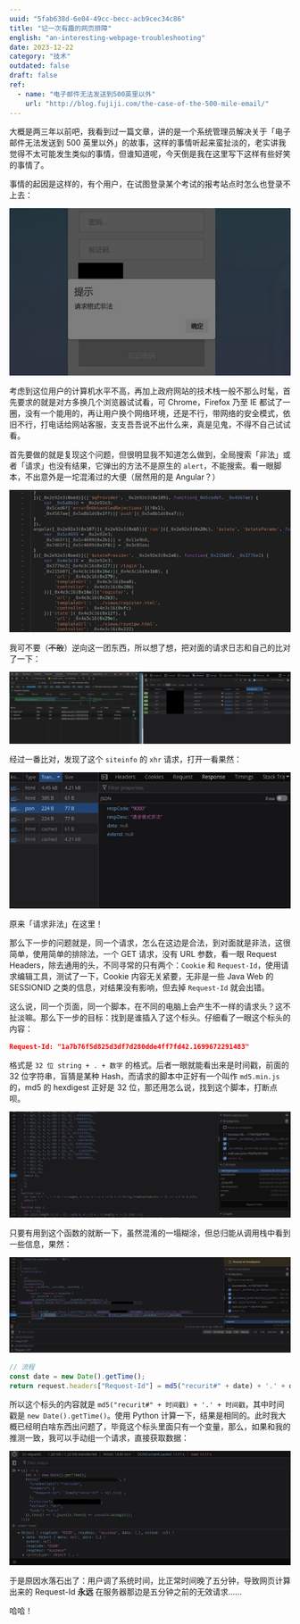 ```yaml
---
uuid: "5fab638d-6e04-49cc-becc-acb9cec34c86"
title: "记一次有趣的网页排障"
english: "an-interesting-webpage-troubleshooting"
date: 2023-12-22
category: "技术"
outdated: false
draft: false
ref: 
  - name: "电子邮件无法发送到500英里以外"
    url: "http://blog.fujiji.com/the-case-of-the-500-mile-email/"
---
```


大概是两三年以前吧，我看到过一篇文章，讲的是一个系统管理员解决关于「电子邮件无法发送到 500 英里以外」的故事，这样的事情听起来蛮扯淡的，老实讲我觉得不太可能发生类似的事情，但谁知道呢，今天倒是我在这里写下这样有些好笑的事情了。

事情的起因是这样的，有个用户，在试图登录某个考试的报考站点时怎么也登录不上去：

![登不上去](./assets/time-error.jpeg)

考虑到这位用户的计算机水平不高，再加上政府网站的技术栈一般不那么时髦，首先要求的就是对方多换几个浏览器试试看，可 Chrome，Firefox 乃至 IE 都试了一圈，没有一个能用的，再让用户换个网络环境，还是不行，带网络的安全模式，依旧不行，打电话给网站客服，支支吾吾说不出什么来，真是见鬼，不得不自己试试看。

首先要做的就是复现这个问题，但很明显我不知道怎么做到，全局搜索「非法」或者「请求」也没有结果，它弹出的方法不是原生的 `alert`，不能搜索。看一眼脚本，不出意外是一坨混淆过的大便（居然用的是 Angular？）

![享啊，很享啊](./assets/assets.jpeg)

我可不要（<del>不敢</del>）逆向这一团东西，所以想了想，把对面的请求日志和自己的比对了一下：

![错误来源](./assets/something-wrong.jpeg)

经过一番比对，发现了这个 `siteinfo` 的 `xhr` 请求，打开一看果然：

![](./assets/siteinfo.jpeg)

原来「请求非法」在这里！

那么下一步的问题就是，同一个请求，怎么在这边是合法，到对面就是非法，这很简单，使用简单的排除法，一个 GET 请求，没有 URL 参数，看一眼 Request Headers，除去通用的头，不同寻常的只有两个：`Cookie` 和 `Request-Id`，使用请求编辑工具，测试了一下，Cookie 内容无关紧要，无非是一些 Java Web 的 SESSIONID 之类的信息，对结果没有影响，但去掉 `Request-Id` 就会出错。

这么说，同一个页面，同一个脚本，在不同的电脑上会产生不一样的请求头？这不扯淡嘛。那么下一步的目标：找到是谁插入了这个标头。仔细看了一眼这个标头的内容：

```json
Request-Id: "1a7b76f5d825d3df7d280dde4ff7fd42.1699672291483"
```

格式是 `32 位 string + . + 数字` 的格式。后者一眼就能看出来是时间戳，前面的 32 位字符串，盲猜是某种 Hash，而请求的脚本中正好有一个叫作 `md5.min.js` 的，md5 的 hexdigest 正好是 32 位，那还用怎么说，找到这个脚本，打断点呗。

![断点](./assets/md5-1.jpeg)

只要有用到这个函数的就断一下，虽然混淆的一塌糊涂，但总归能从调用栈中看到一些信息，果然：

![找到啦](./assets/md5-2.jpeg)

```js
// 流程
const date = new Date().getTime();
return request.headers["Request-Id"] = md5("recurit#" + date) + '.' + date;
```

所以这个标头的内容就是 `md5("recurit#" + 时间戳) + '.' + 时间戳`，其中时间戳是 `new Date().getTime()`。使用 Python 计算一下，结果是相同的。此时我大概已经明白啥东西出问题了，毕竟这个标头里面只有一个变量，那么，如果和我的推测一致，我可以手动组一个请求，直接获取数据：

![大成功](./assets/bingo.jpeg)

于是原因水落石出了：用户调了系统时间，比正常时间晚了五分钟，导致网页计算出来的 Request-Id **永远** 在服务器那边是五分钟之前的无效请求......

哈哈！
